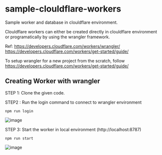 # sample-clouldflare-workers

Sample worker and database in clouldflare environment.

Clouldflare workers can either be created directly in clouldflare environment or programatically by using the wrangler framework.

Ref: https://developers.cloudflare.com/workers/wrangler/
https://developers.cloudflare.com/workers/get-started/guide/

To setup wrangler for a new project from the scratch, follow https://developers.cloudflare.com/workers/get-started/guide/


## Creating Worker with wrangler

STEP 1: Clone the given code.

STEP2 : Run the login command to connect to wrangler environment
```
npm run login
```

![image](https://github.com/dheepak-rmn/sample-clouldflare-workers/assets/135533984/99e87de3-2f1c-4434-88d3-958105a0df5d)

STEP 3: Start the worker in local environment (http://localhost:8787)

```
npm run start
```

![image](https://github.com/dheepak-rmn/sample-clouldflare-workers/assets/135533984/0ba95b04-1a5d-41cb-9308-251fa9138ab9)
